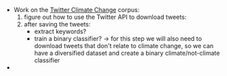- Work on the [Twitter Climate Change](https://dataverse.harvard.edu/dataset.xhtml?persistentId=doi:10.7910/DVN/5QCCUU) corpus:
	1. figure out how to use the Twitter API to download tweets:
	2. after saving the tweets:
		- extract keywords?
		- train a binary classifier? -> for this step we will also need to download tweets that don't relate to climate change, so we can have a diversified dataset and create a binary climate/not-climate classifier
- 
